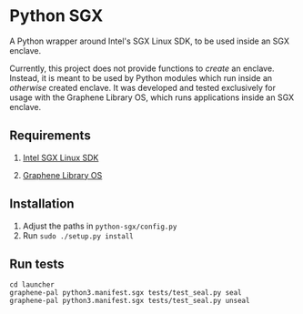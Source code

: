 # Python SGX

A Python wrapper around Intel's SGX Linux SDK, to be used inside an SGX enclave.

Currently, this project does not provide functions to *create* an enclave. Instead, it is meant to be used by Python modules which run inside an *otherwise* created enclave. It was developed and tested exclusively for usage with the Graphene Library OS, which runs applications inside an SGX enclave.

## Requirements

1. [Intel SGX Linux SDK](https://github.com/01org/linux-sgx)
 
2. [Graphene Library OS](https://github.com/oscarlab/graphene)
 
## Installation

1. Adjust the paths in `python-sgx/config.py`
2. Run `sudo ./setup.py install`

## Run tests
    cd launcher
    graphene-pal python3.manifest.sgx tests/test_seal.py seal
    graphene-pal python3.manifest.sgx tests/test_seal.py unseal
